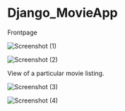 # Django_MovieApp
Frontpage

![Screenshot (1)](https://user-images.githubusercontent.com/41267360/78996682-b6aca280-7b62-11ea-8959-e9121baf6f22.png)


![Screenshot (2)](https://user-images.githubusercontent.com/41267360/78996748-e78cd780-7b62-11ea-9063-437849f0d80c.png)

View of a particular movie listing.

![Screenshot (3)](https://user-images.githubusercontent.com/41267360/78996786-f7a4b700-7b62-11ea-912e-0445c2635967.png)


![Screenshot (4)](https://user-images.githubusercontent.com/41267360/78996791-f8d5e400-7b62-11ea-9545-ee3637f2de13.png)


